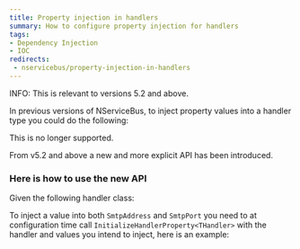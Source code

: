 ```yaml
---
title: Property injection in handlers
summary: How to configure property injection for handlers
tags: 
- Dependency Injection
- IOC
redirects:
 - nservicebus/property-injection-in-handlers
---
```


INFO: This is relevant to versions 5.2 and above.

In previous versions of NServiceBus, to inject property values into a handler type you could do the following:

<!-- import ConfigurePropertyInjectionForHandlerBefore --> 

This is no longer supported.

From v5.2 and above a new and more explicit API has been introduced.

### Here is how to use the new API
Given the following handler class:

<!-- import PropertyInjectionWithHandler --> 

To inject a value into both `SmtpAddress` and `SmtpPort` you need to at configuration time call `InitializeHandlerProperty<THandler>` with the handler and values you intend to inject, here is an example:

<!-- import ConfigurePropertyInjectionForHandler --> 